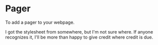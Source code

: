 Pager
=====

To add a pager to your webpage.

I got the stylesheet from somewhere, but I'm not sure where.  If anyone recognizes it, I'll be more than happy to give credit where credit is due.
